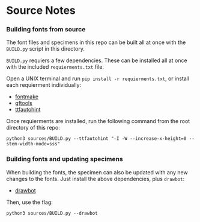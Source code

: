 # Source Notes

### Building fonts from source

The font files and specimens in this repo can be built all at once with the `BUILD.py` script in this directory.

`BUILD.py` requiers a few dependencies. These can be installed all at once with the included `requierments.txt` file.

Open a UNIX terminal and run `pip install -r requierments.txt`, or install each requierment individually:

 - [fontmake](https://github.com/googlei18n/fontmake)
 - [gftools](https://github.com/googlefonts/gftools)
 - [ttfautohint](https://www.freetype.org/ttfautohint/)

Once requierments are installed, run the following command from the root directory of this repo:

```
python3 sources/BUILD.py --ttfautohint "-I -W --increase-x-height=0 --stem-width-mode=sss"
```

### Building fonts and updating specimens

When building the fonts, the specimen can also be updated with any new changes to the fonts. Just install the above dependencies, plus `drawbot`:

 - [drawbot](http://drawbot.com)
 
 Then, use the flag:
```
python3 sources/BUILD.py --drawbot
```
